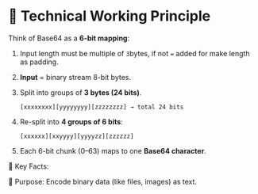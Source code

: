 # 🔹 Technical Working Principle

Think of Base64 as a **6-bit mapping**:

1. Input length must be multiple of `3`bytes, if not `=` added for make length as padding.
2. **Input** = binary stream 8-bit bytes.
3. Split into groups of **3 bytes (24 bits)**.
    
    ```
    [xxxxxxxx][yyyyyyyy][zzzzzzzz] → total 24 bits
    
    ```
    
4. Re-split into **4 groups of 6 bits**:
    
    ```
    [xxxxxx][xxyyyy][yyyyzz][zzzzzz]
    ```
    
5. Each 6-bit chunk (0–63) maps to one **Base64 character**.

🧾 Key Facts:

🎯 Purpose: Encode binary data (like files, images) as text.